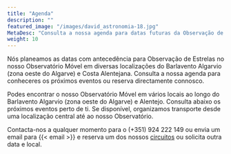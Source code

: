 ```yaml
---
title: "Agenda"
description: ""
featured_image: "/images/david_astronomia-18.jpg"
MetaDesc: "Consulta a nossa agenda para datas futuras da Observação de Estrelas" 
weight: 10
---
```

Nós planeamos as datas com antecedência para Observação de Estrelas no nosso Observatório Móvel em diversas localizações do Barlavento Algarvio (zona oeste do Algarve) e Costa Alentejana. Consulta a nossa agenda para conheceres os próximos eventos ou reserva directamente connosco.

Podes encontrar o nosso Observatório Móvel em vários locais ao longo do Barlavento Algarvio (zona oeste do Algarve) e Alentejo. Consulta abaixo os próximos eventos perto de ti.
Se disponível, organizamos transporte desde uma localização central até ao nosso Observatório.

Contacta-nos a qualquer momento para o (+351) 924 222 149 ou envia um email para {{< email >}}  e reserva um dos nossos [circuitos](/pt/tours) ou solicita outra data e local.

